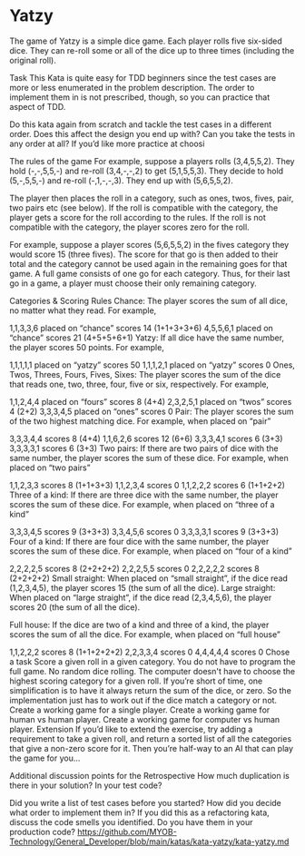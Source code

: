 # Yatzy

The game of Yatzy is a simple dice game. Each player rolls five six-sided dice. They can re-roll some or all of the dice up to three times (including the original roll).

Task
This Kata is quite easy for TDD beginners since the test cases are more or less enumerated in the problem description. The order to implement them in is not prescribed, though, so you can practice that aspect of TDD.

Do this kata again from scratch and tackle the test cases in a different order. Does this affect the design you end up with? Can you take the tests in any order at all? If you’d like more practice at choosi

The rules of the game
For example, suppose a players rolls (3,4,5,5,2). They hold (-,-,5,5,-) and re-roll (3,4,-,-,2) to get (5,1,5,5,3). They decide to hold (5,-,5,5,-) and re-roll (-,1,-,-,3). They end up with (5,6,5,5,2).

The player then places the roll in a category, such as ones, twos, fives, pair, two pairs etc (see below). If the roll is compatible with the category, the player gets a score for the roll according to the rules. If the roll is not compatible with the category, the player scores zero for the roll.

For example, suppose a player scores (5,6,5,5,2) in the fives category they would score 15 (three fives). The score for that go is then added to their total and the category cannot be used again in the remaining goes for that game. A full game consists of one go for each category. Thus, for their last go in a game, a player must choose their only remaining category.

Categories & Scoring Rules
Chance: The player scores the sum of all dice, no matter what they read. For example,

1,1,3,3,6 placed on “chance” scores 14 (1+1+3+3+6)
4,5,5,6,1 placed on “chance” scores 21 (4+5+5+6+1)
Yatzy: If all dice have the same number, the player scores 50 points. For example,

1,1,1,1,1 placed on “yatzy” scores 50
1,1,1,2,1 placed on “yatzy” scores 0
Ones, Twos, Threes, Fours, Fives, Sixes: The player scores the sum of the dice that reads one, two, three, four, five or six, respectively. For example,

1,1,2,4,4 placed on “fours” scores 8 (4+4)
2,3,2,5,1 placed on “twos” scores 4 (2+2)
3,3,3,4,5 placed on “ones” scores 0
Pair: The player scores the sum of the two highest matching dice. For example, when placed on “pair”

3,3,3,4,4 scores 8 (4+4)
1,1,6,2,6 scores 12 (6+6)
3,3,3,4,1 scores 6 (3+3)
3,3,3,3,1 scores 6 (3+3)
Two pairs: If there are two pairs of dice with the same number, the player scores the sum of these dice. For example, when placed on “two pairs”

1,1,2,3,3 scores 8 (1+1+3+3)
1,1,2,3,4 scores 0
1,1,2,2,2 scores 6 (1+1+2+2)
Three of a kind: If there are three dice with the same number, the player scores the sum of these dice. For example, when placed on “three of a kind”

3,3,3,4,5 scores 9 (3+3+3)
3,3,4,5,6 scores 0
3,3,3,3,1 scores 9 (3+3+3)
Four of a kind: If there are four dice with the same number, the player scores the sum of these dice. For example, when placed on “four of a kind”

2,2,2,2,5 scores 8 (2+2+2+2)
2,2,2,5,5 scores 0
2,2,2,2,2 scores 8 (2+2+2+2)
Small straight: When placed on “small straight”, if the dice read (1,2,3,4,5), the player scores 15 (the sum of all the dice). Large straight: When placed on “large straight”, if the dice read (2,3,4,5,6), the player scores 20 (the sum of all the dice).

Full house: If the dice are two of a kind and three of a kind, the player scores the sum of all the dice. For example, when placed on “full house”

1,1,2,2,2 scores 8 (1+1+2+2+2)
2,2,3,3,4 scores 0
4,4,4,4,4 scores 0
Chose a task
Score a given roll in a given category. You do not have to program the full game. No random dice rolling. The computer doesn't have to choose the highest scoring category for a given roll.
If you’re short of time, one simplification is to have it always return the sum of the dice, or zero. So the implementation just has to work out if the dice match a category or not.
Create a working game for a single player.
Create a working game for human vs human player.
Create a working game for computer vs human player.
Extension
If you’d like to extend the exercise, try adding a requirement to take a given roll, and return a sorted list of all the categories that give a non-zero score for it. Then you’re half-way to an AI that can play the game for you...

Additional discussion points for the Retrospective
How much duplication is there in your solution? In your test code?

Did you write a list of test cases before you started? How did you decide what order to implement them in?
If you did this as a refactoring kata, discuss the code smells you identified. Do you have them in your production code?
https://github.com/MYOB-Technology/General_Developer/blob/main/katas/kata-yatzy/kata-yatzy.md
